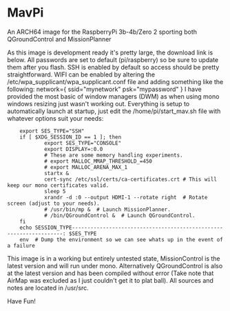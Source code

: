 # MavPi
An ARCH64 image for the RaspberryPi 3b-4b/Zero 2 sporting both QGroundControl and MissionPlanner

As this image is development ready it's pretty large, the download link is below.
All passwords are set to default (pi/raspberry) so be sure to update them after you flash.
SSH is enabled by default so access should be pretty straightforward.
WIFI can be enabled by altering the /etc/wpa_supplicant/wpa_supplicant.conf file and adding something like the following:
network={
        ssid="mynetwork"
        psk="mypassword"
}
I have provided the most basic of window managers (DWM) as when using mono windows resizing just wasn't working out.
Everything is setup to automatically launch at startup, just edit the /home/pi/start_mav.sh file with whatever options suit your needs:

        export SES_TYPE="SSH"
        if [ $XDG_SESSION_ID == 1 ]; then
                export SES_TYPE="CONSOLE"
                export DISPLAY=:0.0
                # These are some memory handling experiments.
                # export MALLOC_MMAP_THRESHOLD_=450
                # export MALLOC_ARENA_MAX_1
                startx &
                cert-sync /etc/ssl/certs/ca-certificates.crt # This will keep our mono certificates valid.
                sleep 5
                xrandr -d :0 --output HDMI-1 --rotate right  # Rotate screen (adjust to your needs).
                # /usr/bin/mp &  # Launch MissionPlanner.
                # /bin/QGroundControl &  # Launch QGroundControl.
        fi
        echo SESSION_TYPE-------------------------------------------------------------------: $SES_TYPE
        env  # Dump the environment so we can see whats up in the event of a failure

This image is in a working but entirely untested state, MissionControl is the latest version and will run under mono. Alternatively QGroundControl is also at the latest version and has been compiled without error (Take note that AirMap was excluded as I just couldn't get it to plat ball).
All sources and notes are located in /usr/src.

Have Fun!

<download link here>
